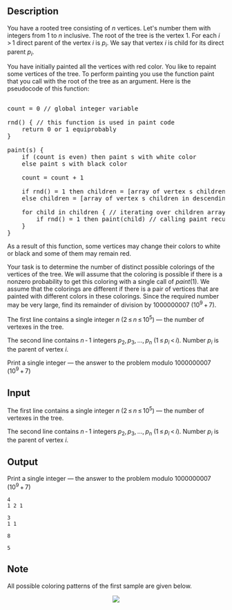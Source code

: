 ## Description

<div><p>You have a rooted tree consisting of <span class="tex-span"><i>n</i></span> vertices. Let's number them with integers from <span class="tex-span">1</span> to <span class="tex-span"><i>n</i></span> inclusive. The root of the tree is the vertex <span class="tex-span">1</span>. For each <span class="tex-span"><i>i</i> &gt; 1</span> direct parent of the vertex <span class="tex-span"><i>i</i></span> is <span class="tex-span"><i>p</i><sub class="lower-index"><i>i</i></sub></span>. We say that vertex <span class="tex-span"><i>i</i></span> is child for its direct parent <span class="tex-span"><i>p</i><sub class="lower-index"><i>i</i></sub></span>.</p><p>You have initially painted all the vertices with red color. You like to repaint some vertices of the tree. To perform painting you use the function <span class="tex-font-style-tt">paint</span> that you call with the root of the tree as an argument. Here is the pseudocode of this function:</p><pre class="verbatim"><br>count = 0 // global integer variable <br><br>rnd() { // this function is used in paint code<br>    return 0 or 1 equiprobably<br>}<br><br>paint(s) {<br>    if (count is even) then paint s with white color<br>    else paint s with black color<br><br>    count = count + 1<br>    <br>    if rnd() = 1 then children = [array of vertex s children in ascending order of their numbers]<br>    else children = [array of vertex s children in descending order of their numbers]<br><br>    for child in children { // iterating over children array<br>        if rnd() = 1 then paint(child) // calling paint recursively<br>    }<br>}<br></pre><p>As a result of this function, some vertices may change their colors to white or black and some of them may remain red.</p><p>Your task is to determine the number of distinct possible colorings of the vertices of the tree. We will assume that the coloring is possible if there is a nonzero probability to get this coloring with a single call of <span class="tex-span"><i>paint</i>(1)</span>. We assume that the colorings are different if there is a pair of vertices that are painted with different colors in these colorings. Since the required number may be very large, find its remainder of division by <span class="tex-span">1000000007</span> (<span class="tex-span">10<sup class="upper-index">9</sup> + 7</span>).</p></div><div class="input-specification"><p>The first line contains a single integer <span class="tex-span"><i>n</i></span> (<span class="tex-span">2 ≤ <i>n</i> ≤ 10<sup class="upper-index">5</sup></span>)&nbsp;— the number of vertexes in the tree.</p><p>The second line contains <span class="tex-span"><i>n</i> - 1</span> integers <span class="tex-span"><i>p</i><sub class="lower-index">2</sub>, <i>p</i><sub class="lower-index">3</sub>, ..., <i>p</i><sub class="lower-index"><i>n</i></sub></span> (<span class="tex-span">1 ≤ <i>p</i><sub class="lower-index"><i>i</i></sub> &lt; <i>i</i></span>). Number <span class="tex-span"><i>p</i><sub class="lower-index"><i>i</i></sub></span> is the parent of vertex <span class="tex-span"><i>i</i></span>.</p></div><div class="output-specification"><p>Print a single integer&nbsp;— the answer to the problem modulo <span class="tex-span">1000000007</span> (<span class="tex-span">10<sup class="upper-index">9</sup> + 7</span>)</p></div>

## Input

<p>The first line contains a single integer <span class="tex-span"><i>n</i></span> (<span class="tex-span">2 ≤ <i>n</i> ≤ 10<sup class="upper-index">5</sup></span>)&nbsp;— the number of vertexes in the tree.</p><p>The second line contains <span class="tex-span"><i>n</i> - 1</span> integers <span class="tex-span"><i>p</i><sub class="lower-index">2</sub>, <i>p</i><sub class="lower-index">3</sub>, ..., <i>p</i><sub class="lower-index"><i>n</i></sub></span> (<span class="tex-span">1 ≤ <i>p</i><sub class="lower-index"><i>i</i></sub> &lt; <i>i</i></span>). Number <span class="tex-span"><i>p</i><sub class="lower-index"><i>i</i></sub></span> is the parent of vertex <span class="tex-span"><i>i</i></span>.</p>

## Output

<p>Print a single integer&nbsp;— the answer to the problem modulo <span class="tex-span">1000000007</span> (<span class="tex-span">10<sup class="upper-index">9</sup> + 7</span>)</p>





```input1
4
1 2 1

```




```input2
3
1 1

```




```output1
8

```




```output2
5

```



## Note

<p>All possible coloring patterns of the first sample are given below.</p><center> <img class="tex-graphics" src="file://rUXIap6Y.png" style="max-width: 100.0%;max-height: 100.0%;"> </center>
